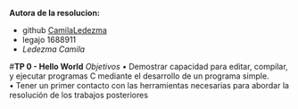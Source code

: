 **Autora de la resolucion:**
- github [CamilaLedezma](https://github.com/CamilaLedezma)
- legajo 1688911
- _Ledezma Camila_  

#**TP 0 - Hello World** 
_Objetivos_
• Demostrar capacidad para editar, compilar, y ejecutar programas C mediante el desarrollo de un programa simple.  
• Tener un primer contacto con las herramientas necesarias para abordar la
resolución de los trabajos posteriores  